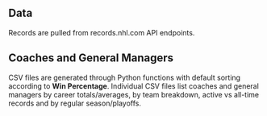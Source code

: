 ## Data
Records are pulled from records.nhl.com API endpoints.

## Coaches and General Managers
CSV files are generated through Python functions with default sorting according to **Win Percentage**. Individual CSV files list coaches and general managers by career totals/averages, by team breakdown, active vs all-time records and by regular season/playoffs.